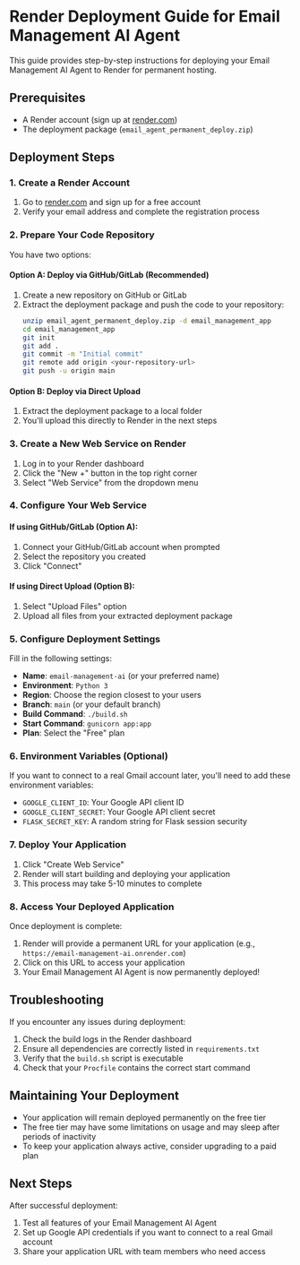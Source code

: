 # Render Deployment Guide for Email Management AI Agent

This guide provides step-by-step instructions for deploying your Email Management AI Agent to Render for permanent hosting.

## Prerequisites

- A Render account (sign up at [render.com](https://render.com))
- The deployment package (`email_agent_permanent_deploy.zip`)

## Deployment Steps

### 1. Create a Render Account

1. Go to [render.com](https://render.com) and sign up for a free account
2. Verify your email address and complete the registration process

### 2. Prepare Your Code Repository

You have two options:

#### Option A: Deploy via GitHub/GitLab (Recommended)

1. Create a new repository on GitHub or GitLab
2. Extract the deployment package and push the code to your repository:
   ```bash
   unzip email_agent_permanent_deploy.zip -d email_management_app
   cd email_management_app
   git init
   git add .
   git commit -m "Initial commit"
   git remote add origin <your-repository-url>
   git push -u origin main
   ```

#### Option B: Deploy via Direct Upload

1. Extract the deployment package to a local folder
2. You'll upload this directly to Render in the next steps

### 3. Create a New Web Service on Render

1. Log in to your Render dashboard
2. Click the "New +" button in the top right corner
3. Select "Web Service" from the dropdown menu

### 4. Configure Your Web Service

#### If using GitHub/GitLab (Option A):

1. Connect your GitHub/GitLab account when prompted
2. Select the repository you created
3. Click "Connect"

#### If using Direct Upload (Option B):

1. Select "Upload Files" option
2. Upload all files from your extracted deployment package

### 5. Configure Deployment Settings

Fill in the following settings:

- **Name**: `email-management-ai` (or your preferred name)
- **Environment**: `Python 3`
- **Region**: Choose the region closest to your users
- **Branch**: `main` (or your default branch)
- **Build Command**: `./build.sh`
- **Start Command**: `gunicorn app:app`
- **Plan**: Select the "Free" plan

### 6. Environment Variables (Optional)

If you want to connect to a real Gmail account later, you'll need to add these environment variables:
- `GOOGLE_CLIENT_ID`: Your Google API client ID
- `GOOGLE_CLIENT_SECRET`: Your Google API client secret
- `FLASK_SECRET_KEY`: A random string for Flask session security

### 7. Deploy Your Application

1. Click "Create Web Service"
2. Render will start building and deploying your application
3. This process may take 5-10 minutes to complete

### 8. Access Your Deployed Application

Once deployment is complete:

1. Render will provide a permanent URL for your application (e.g., `https://email-management-ai.onrender.com`)
2. Click on this URL to access your application
3. Your Email Management AI Agent is now permanently deployed!

## Troubleshooting

If you encounter any issues during deployment:

1. Check the build logs in the Render dashboard
2. Ensure all dependencies are correctly listed in `requirements.txt`
3. Verify that the `build.sh` script is executable
4. Check that your `Procfile` contains the correct start command

## Maintaining Your Deployment

- Your application will remain deployed permanently on the free tier
- The free tier may have some limitations on usage and may sleep after periods of inactivity
- To keep your application always active, consider upgrading to a paid plan

## Next Steps

After successful deployment:

1. Test all features of your Email Management AI Agent
2. Set up Google API credentials if you want to connect to a real Gmail account
3. Share your application URL with team members who need access

